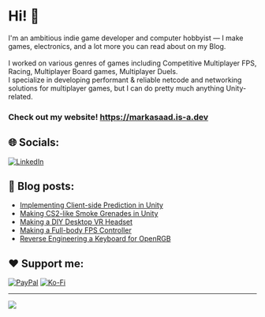 # Hi! 👋
I'm an ambitious indie game developer and computer hobbyist — I make games, electronics, and a lot more you can read about on my Blog.<br><br>I worked on various genres of games including Competitive Multiplayer FPS, Racing, Multiplayer Board games, Multiplayer Duels. <br>I specialize in developing performant & reliable netcode and networking solutions for multiplayer games, but I can do pretty much anything Unity-related.

### Check out my website! https://markasaad.is-a.dev

## 🌐 Socials:
[![LinkedIn](https://img.shields.io/badge/LinkedIn-%230077B5.svg?logo=linkedin&logoColor=white)](https://www.linkedin.com/in/mark-asaad-4ab413301/)
  
## 📝 Blog posts:
<!-- BLOGPOSTS:START -->
- [Implementing Client-side Prediction in Unity](https://www.markasaad.dev/blog/client-side-prediction)
- [Making CS2-like Smoke Grenades in Unity](https://www.markasaad.dev/blog/cs2-smoke)
- [Making a DIY Desktop VR Headset](https://www.markasaad.dev/blog/diy-vr)
- [Making a Full-body FPS Controller](https://www.markasaad.dev/blog/fullbody-fps)
- [Reverse Engineering a Keyboard for OpenRGB](https://www.markasaad.dev/blog/reverse-engineering-keyboard)
<!-- BLOGPOSTS:END -->

## ❤️ Support me:
[![PayPal](https://img.shields.io/badge/PayPal-00457C?style=for-the-badge&logo=paypal&logoColor=white)](https://paypal.me/Hexapoly) 
[![Ko-Fi](https://img.shields.io/badge/Ko--fi-F16061?style=for-the-badge&logo=ko-fi&logoColor=white)](https://ko-fi.com/markasaad) 

---
[![](https://visitcount.itsvg.in/api?id=voltonik&icon=5&color=10)](https://visitcount.itsvg.in)

<!-- Proudly created with GPRM ( https://gprm.itsvg.in ) -->
